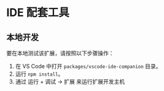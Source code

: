 # IDE 配套工具

## 本地开发

要在本地测试该扩展，请按照以下步骤操作：

1. 在 VS Code 中打开 `packages/vscode-ide-companion` 目录。
2. 运行 `npm install`。
3. 通过 运行 + 调试 -> 扩展 来运行扩展开发主机